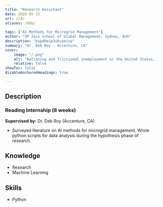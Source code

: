 ```yaml
---
title: "Research Assistant" 
date: 2020-05-15
url: /c4/
aliases: /deb/
    
tags: ["AI Methods for Microgrid Management"]
author: "SP Jain School of Global Management, Sydney, AUS"
description: "bipdbeip3ubcpeicp" 
summary: "Dr. Deb Roy - Accenture, CA" 
cover:
    image: "/.png"
    alt: "Rationing and frictional unemployment in the United States, 1964–2009"
    relative: false
showToc: false
disableAnchoredHeadings: true

---
```


## Description
### Reading Internship (8 weeks)
**Supervised by:**  Dr. Deb Roy (Accenture, CA)
+ Surveyed literature on AI methods for microgrid management. Wrote python scripts for data analysis during the hypothesis phase of research.

## Knowledge
+ Research
+ Machine Learning

## Skills
+ Python